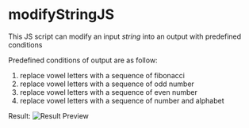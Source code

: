 # modifyStringJS
This JS script can modify an input _string_ into an output with predefined conditions

Predefined conditions of output are as follow:
1. replace vowel letters with a sequence of fibonacci
2. replace vowel letters with a sequence of odd number
3. replace vowel letters with a sequence of even number
4. replace vowel letters with a sequence of number and alphabet

Result:
![Result Preview](https://github.com/dafiqarba/modifyStringJS2/blob/main/img/result.png?raw=true)
